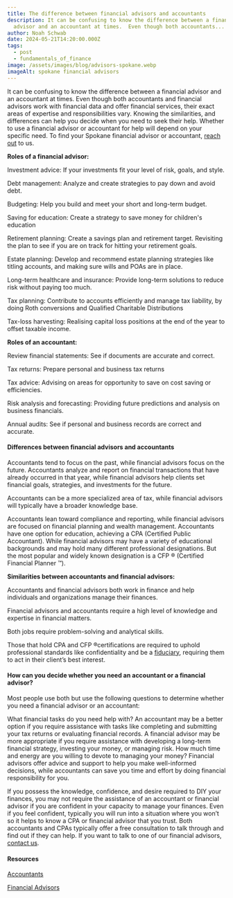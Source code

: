 ```yaml
---
title: The difference between financial advisors and accountants
description: It can be confusing to know the difference between a financial
  advisor and an accountant at times.  Even though both accountants...
author: Noah Schwab
date: 2024-05-21T14:20:00.000Z
tags:
  - post
  - fundamentals_of_finance
image: /assets/images/blog/advisors-spokane.webp
imageAlt: spokane financial advisors
---
```

It can be confusing to know the difference between a financial advisor and an accountant at times.  Even though both accountants and financial advisors work with financial data and offer financial services, their exact areas of expertise and responsibilities vary. Knowing the similarities, and differences can help you decide when you need to seek their help. Whether to use a financial advisor or accountant for help will depend on your specific need. To find your Spokane financial advisor or accountant, [reach out](/contact) to us.

**Roles of a financial advisor:**

Investment advice: If your investments fit your level of risk, goals, and style.

Debt management: Analyze and create strategies to pay down and avoid debt.

Budgeting: Help you build and meet your short and long-term budget.

Saving for education: Create a strategy to save money for children's education

Retirement planning: Create a savings plan and retirement target. Revisiting the plan to see if you are on track for hitting your retirement goals.

Estate planning: Develop and recommend estate planning strategies like titling accounts, and making sure wills and POAs are in place.

Long-term healthcare and insurance: Provide long-term solutions to reduce risk without paying too much.

Tax planning: Contribute to accounts efficiently and manage tax liability, by doing Roth conversions and Qualified Charitable Distributions

Tax-loss harvesting: Realising capital loss positions at the end of the year to offset taxable income.

**Roles of an accountant:**

Review financial statements: See if documents are accurate and correct.

Tax returns: Prepare personal and business tax returns 

Tax advice: Advising on areas for opportunity to save on cost saving or efficiencies.

Risk analysis and forecasting: Providing future predictions and analysis on business financials.

Annual audits: See if personal and business records are correct and accurate.

#### Differences between financial advisors and accountants

Accountants tend to focus on the past, while financial advisors focus on the future. Accountants analyze and report on financial transactions that have already occurred in that year, while financial advisors help clients set financial goals, strategies, and investments for the future.

Accountants can be a more specialized area of tax, while financial advisors will typically have a broader knowledge base. 

Accountants lean toward compliance and reporting, while financial advisors are focused on financial planning and wealth management. Accountants have one option for education, achieving a CPA (Certified Public Accountant). While financial advisors may have a variety of educational backgrounds and may hold many different professional designations. But the most popular and widely known designation is a CFP ® (Certified Financial Planner ™).

**Similarities between accountants and financial advisors:**

Accountants and financial advisors both work in finance and help individuals and organizations manage their finances. 

Financial advisors and accountants require a high level of knowledge and expertise in financial matters. 

Both jobs require problem-solving and analytical skills. 

Those that hold CPA and CFP ®certifications are required to uphold professional standards like confidentiality and be a [fiduciary](https://www.consumerfinance.gov/ask-cfpb/what-is-a-fiduciary-en-1769/), requiring them to act in their client’s best interest. 

#### How can you decide whether you need an accountant or a financial advisor?

Most people use both but use the following questions to determine whether you need a financial advisor or an accountant:

What financial tasks do you need help with? An accountant may be a better option if you require assistance with tasks like completing and submitting your tax returns or evaluating financial records. A financial advisor may be more appropriate if you require assistance with developing a long-term financial strategy, investing your money, or managing risk. How much time and energy are you willing to devote to managing your money? Financial advisors offer advice and support to help you make well-informed decisions, while accountants can save you time and effort by doing financial responsibility for you.

If you possess the knowledge, confidence, and desire required to DIY your finances, you may not require the assistance of an accountant or financial advisor if you are confident in your capacity to manage your finances. Even if you feel confident, typically you will run into a situation where you won’t so it helps to know a CPA or financial advisor that you trust. Both accountants and CPAs typically offer a free consultation to talk through and find out if they can help. If you want to talk to one of our financial advisors, [contact us](/contact).

#### Resources

[Accountants](https://www.investopedia.com/terms/a/accountant.asp)[](https://www.investopedia.com/articles/personal-finance/050815/what-do-financial-advisers-do.asp)

[Financial Advisors](https://www.investopedia.com/articles/personal-finance/050815/what-do-financial-advisers-do.asp)
